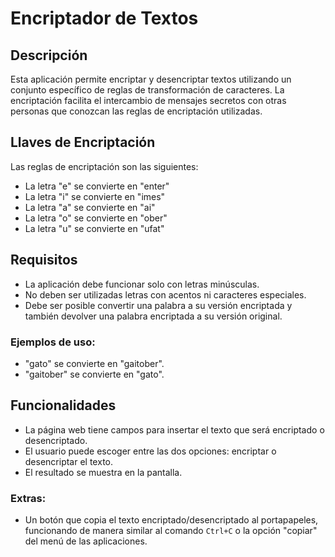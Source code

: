 # Encriptador de Textos

## Descripción

Esta aplicación permite encriptar y desencriptar textos utilizando un conjunto específico de reglas de transformación de caracteres. La encriptación facilita el intercambio de mensajes secretos con otras personas que conozcan las reglas de encriptación utilizadas.

## Llaves de Encriptación

Las reglas de encriptación son las siguientes:
- La letra "e" se convierte en "enter"
- La letra "i" se convierte en "imes"
- La letra "a" se convierte en "ai"
- La letra "o" se convierte en "ober"
- La letra "u" se convierte en "ufat"

## Requisitos

- La aplicación debe funcionar solo con letras minúsculas.
- No deben ser utilizadas letras con acentos ni caracteres especiales.
- Debe ser posible convertir una palabra a su versión encriptada y también devolver una palabra encriptada a su versión original.

### Ejemplos de uso:

- "gato" se convierte en "gaitober".
- "gaitober" se convierte en "gato".

## Funcionalidades

- La página web tiene campos para insertar el texto que será encriptado o desencriptado.
- El usuario puede escoger entre las dos opciones: encriptar o desencriptar el texto.
- El resultado se muestra en la pantalla.

### Extras:

- Un botón que copia el texto encriptado/desencriptado al portapapeles, funcionando de manera similar al comando `Ctrl+C` o la opción "copiar" del menú de las aplicaciones.

